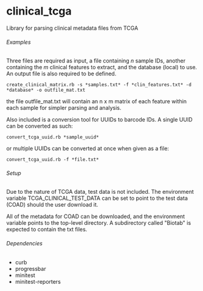 clinical_tcga
=============

Library for parsing clinical metadata files from TCGA

###### Examples

Three files are required as input, a file containing *n* sample IDs, another containing the *m* clinical features to extract, and the database (local) to use. An output file is also required to be defined.

```
create_clinical_matrix.rb -s *samples.txt* -f *clin_features.txt* -d *database* -o outfile_mat.txt
```

the file outfile_mat.txt will contain an n x m matrix of each feature within each sample for simpler parsing and analysis.

Also included is a conversion tool for UUIDs to barcode IDs. A single UUID can be converted as such:

```
convert_tcga_uuid.rb *sample_uuid*
```

or multiple UUIDs can be converted at once when given as a file:

```
convert_tcga_uuid.rb -f *file.txt*
```


###### Setup
Due to the nature of TCGA data, test data is not included. The environment variable TCGA_CLINICAL_TEST_DATA can be set to point to the test data (COAD) should the user download it.

All of the metadata for COAD can be downloaded, and the environment variable points to the top-level directory. A subdirectory called "Biotab" is expected to contain the txt files.


###### Dependencies
* curb
* progressbar
* minitest
* minitest-reporters
